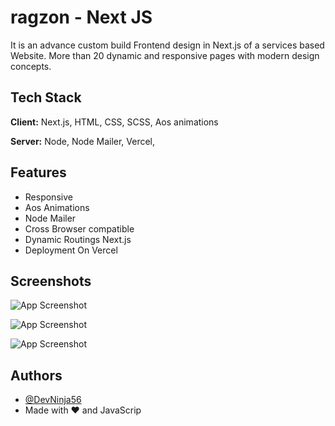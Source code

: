 # ragzon - Next JS

It is an advance custom build Frontend design in Next.js of a services based Website. More than 20 dynamic and responsive pages with modern design concepts.

## Tech Stack

**Client:** Next.js, HTML, CSS, SCSS, Aos animations

**Server:** Node, Node Mailer, Vercel,

## Features

- Responsive
- Aos Animations
- Node Mailer
- Cross Browser compatible
- Dynamic Routings Next.js
- Deployment On Vercel

## Screenshots

![App Screenshot](https://user-images.githubusercontent.com/97098423/178747467-3c4db41e-e2a3-4bfb-b28f-17671f843872.png)

![App Screenshot](https://user-images.githubusercontent.com/97098423/178747769-3266203a-c792-4fd8-af3d-a48471627557.png)

![App Screenshot](https://user-images.githubusercontent.com/97098423/178748577-39c19742-2663-4008-b155-2d735f23dc3c.png)

## Authors

- [@DevNinja56](https://github.com/DevNinja56)
- Made with ❤️ and JavaScrip
